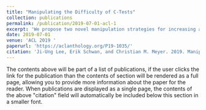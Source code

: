 ```yaml
---
title: "Manipulating the Difficulty of C-Tests"
collection: publications
permalink: /publication/2019-07-01-acl-1
excerpt: 'We propose two novel manipulation strategies for increasing and decreasing the difficulty of C-tests automatically. This is a crucial step towards generating learner-adaptive exercises for self-directed language learning and preparing language assessment tests. To reach the desired difficulty level, we manipulate the size and the distribution of gaps based on absolute and relative gap difficulty predictions. We evaluate our approach in corpus-based experiments and in a user study with 60 participants. We find that both strategies are able to generate C-tests with the desired difficulty level.'
date: 2019-07-01
venue: 'ACL 2019 '
paperurl: 'https://aclanthology.org/P19-1035/'
citation: 'Ji-Ung Lee, Erik Schwan, and Christian M. Meyer. 2019. Manipulating the Difficulty of C-Tests. In Proceedings of the 57th Annual Meeting of the Association for Computational Linguistics, pages 360–370, Florence, Italy. Association for Computational Linguistics.'
---
```


The contents above will be part of a list of publications, if the user clicks the link for the publication than the contents of section will be rendered as a full page, allowing you to provide more information about the paper for the reader. When publications are displayed as a single page, the contents of the above "citation" field will automatically be included below this section in a smaller font.
